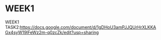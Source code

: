 # WEEK1
WEEK1 
TASK2:https://docs.google.com/document/d/1gDHoU3amPJJQUrHrXLKKAGx4syW19lFeWz2m-q0zcZk/edit?usp=sharing
